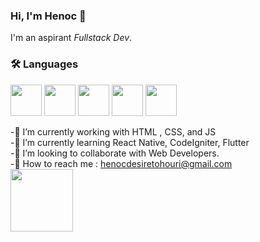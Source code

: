 ### Hi, I'm Henoc 👋 

I'm an aspirant *Fullstack Dev*.

### 🛠️ Languages

<img src="https://cdn.jsdelivr.net/gh/devicons/devicon/icons/html5/html5-original-wordmark.svg" width="50px"/> <img src="https://cdn.jsdelivr.net/gh/devicons/devicon/icons/css3/css3-original-wordmark.svg" width="50px"/>
<img src="https://cdn.jsdelivr.net/gh/devicons/devicon/icons/javascript/javascript-original.svg" width="50px"/> <img src="https://cdn.jsdelivr.net/gh/devicons/devicon/icons/git/git-original-wordmark.svg" width="50px"/> <img src="https://cdn.jsdelivr.net/gh/devicons/devicon/icons/codeigniter/codeigniter-plain-wordmark.svg" width="50px"/>
          
          

-🔭 I’m currently working with HTML , CSS, and JS <br>
-🌱 I’m currently learning React Native, CodeIgniter, Flutter <br>
-👯 I’m looking to collaborate with Web Developers. <br>
-💬 How to reach me : henocdesiretohouri@gmail.com <br> 
<a href="https://www.linkedin.com/in/tohouri-henoc-desire-92b5b0217/"><img src="https://cdn.jsdelivr.net/gh/devicons/devicon/icons/linkedin/linkedin-original-wordmark.svg" width="100px"/></a> 
